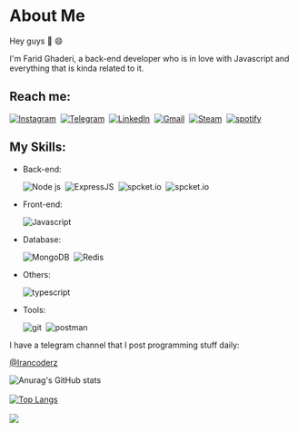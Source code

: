# About Me
Hey guys :wave: 😄

I'm Farid Ghaderi, a back-end developer who is in love with Javascript and everything that is kinda related to it. 

## Reach me:
<a target="_blank" href="https://www.instagram.com/far1dghaderi"><img src="https://img.shields.io/badge/instagram-%23E4405F.svg?&style=for-the-badge&logo=instagram&logoColor=white" alt="Instagram" /></a>&nbsp;
<a target="_blank" href="https://t.me/far1dghaderi"><img src="https://img.shields.io/badge/Telegram-%23E4405F.svg?&style=for-the-badge&logo=telegram&logoColor=white&color=lightblue" alt="Telegram" /></a>&nbsp;
<a target="_blank" href="https://www.linkedin.com/in/farid-ghaderi-ba9911167/"><img src="https://img.shields.io/badge/linkedin-%230077B5.svg?&style=for-the-badge&logo=linkedin&logoColor=white" alt="LinkedIn" /></a>&nbsp;
<a target="_blank" href="mailto:faridghaderi2001@gmail.com?subject=Hello%20Farid"><img src="https://img.shields.io/badge/gmail-%23D14836.svg?&style=for-the-badge&logo=gmail&logoColor=white" alt="Gmail"/></a>&nbsp;
<a target="_blank" href="https://steamcommunity.com/id/faridghaderi/"><img src="https://img.shields.io/badge/Steam-%23D14836.svg?&style=for-the-badge&logo=steam&logoColor=white&color=black" alt="Steam"/></a>&nbsp;
<a target="_blank" href="https://open.spotify.com/user/31x6lco4icgzjpcmi3jfewxgbysq?si=e76c93303d744ea6"><img src="https://img.shields.io/badge/spotify-%23D14836.svg?&style=for-the-badge&logo=spotify&logoColor=green&color=black" alt="spotify"/></a>&nbsp;

## My Skills:

* Back-end:
 
  <img src="https://img.shields.io/badge/Node.JS-%23E4405F.svg?&style=for-the-badge&logo=Node.js&logoColor=lightgreen&color=black" alt="Node js" /></a>&nbsp;
  <img src="https://img.shields.io/badge/Express.JS-%23E4405F.svg?&style=for-the-badge&logo=express&logoColor=lightgreen&color=black" alt="ExpressJS" /></a>&nbsp;
  <img src="https://img.shields.io/badge/NestJS-%23E4405F.svg?&style=for-the-badge&logo=nestjs&logoColor=red&color=black" alt="spcket.io" /></a>&nbsp;
  <img src="https://img.shields.io/badge/Socket.io-%23E4405F.svg?&style=for-the-badge&logo=Socket.io&logoColor=lightgreen&color=black" alt="spcket.io" /></a>&nbsp;

  
* Front-end:
 
  <img src="https://img.shields.io/badge/Vanilla JS-%23E4405F.svg?&style=for-the-badge&logo=javascript&logoColor=yellow&color=black" alt="Javascript" /></a>&nbsp;

* Database:

  <img src="https://img.shields.io/badge/MongoDB-%23E4405F.svg?&style=for-the-badge&logo=mongodb&logoColor=lightgreen&color=black" alt="MongoDB" /></a>&nbsp;
  <img src="https://img.shields.io/badge/Redis-%23E4405F.svg?&style=for-the-badge&logo=Redis&logoColor=Red&color=black" alt="Redis" /></a>&nbsp;
  
* Others:

  <img src="https://img.shields.io/badge/typescript-%23E4405F.svg?&style=for-the-badge&logo=typescript&logoColor=blue&color=black" alt="typescript" /></a>&nbsp;

  
* Tools:

  <img src="https://img.shields.io/badge/Git-%23E4405F.svg?&style=for-the-badge&logo=Git&logoColor=orange&color=black" alt="git" /></a>&nbsp;
  <img src="https://img.shields.io/badge/Postman-%23E4405F.svg?&style=for-the-badge&logo=postman&logoColor=orange&color=black" alt="postman" /></a>&nbsp;

  
I have a telegram channel that I post programming stuff daily:

[@Irancoderz](https://t.me/irancoderz)

![Anurag's GitHub stats](https://github-readme-stats.vercel.app/api?username=far1dghaderi&show_icons=true&theme=radical)
<br/>
</br>
[![Top Langs](https://github-readme-stats.vercel.app/api/top-langs/?username=far1dghaderi)](https://github.com/anuraghazra/github-readme-stats)
<br/>
</br>
![](https://komarev.com/ghpvc/?username=far1dghaderi&color=green)




